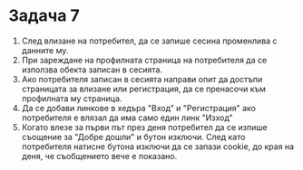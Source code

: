 # Задача 7

1. След влизане на потребител, да се запише сесина променлива с данните му.
2. При зареждане на профилната страница на потребителя да се използва обекта записан в сесията.
3. Ако потребителя записан в сесията направи опит да достъпи страницата за влизане или регистрация, да се пренасочи към профилната му страница. 
4. Да се добави линкове в хедъра "Вход" и "Регистрация" ако потребителя е влязал да има само един линк "Изход"
5. Когато влезе за първи път през деня потребител да се изпише съощение за "Добре дошли" и бутон изключи. След като потребителя натисне бутона изключи да се запази cookie, до края на деня, че съобщението вече е показано.